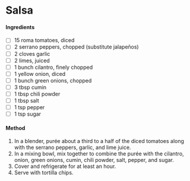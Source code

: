 <!-- TAG: accoutrements -->
<!-- TAG: sauce -->
<!-- TAG: appetizer -->
<!-- TAG: vegetarian -->
<!-- TAG: vegan -->
<!-- TAG: gluten free -->
<!-- TAG: side -->

# Salsa

#### Ingredients

- [ ] 15 roma tomatoes, diced
- [ ] 2 serrano peppers, chopped (substitute jalapeños)
- [ ] 2 cloves garlic
- [ ] 2 limes, juiced
- [ ] 1 bunch cilantro, finely chopped
- [ ] 1 yellow onion, diced
- [ ] 1 bunch green onions, chopped
- [ ] 3 tbsp cumin
- [ ] 1 tbsp chili powder
- [ ] 1 tbsp salt
- [ ] 1 tsp pepper
- [ ] 1 tsp sugar

#### Method

1. In a blender, purée about a third to a half of the diced tomatoes along with the serrano peppers, garlic, and lime juice.
2. In a mixing bowl, mix together to combine the purée with the cilantro, onion, green onions, cumin, chili powder, salt, pepper, and sugar.
3. Cover and refrigerate for at least an hour.
4. Serve with tortilla chips.
